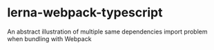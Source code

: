 # lerna-webpack-typescript
An abstract illustration of multiple same dependencies import problem when bundling with Webpack
